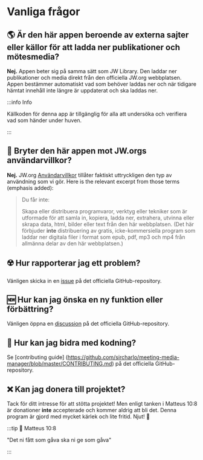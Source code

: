 # Vanliga frågor

## :earth_americas: Är den här appen beroende av externa sajter eller källor för att ladda ner publikationer och mötesmedia?

**Nej.** Appen beter sig på samma sätt som JW Library. Den laddar ner publikationer och media direkt från den officiella JW.org webbplatsen. Appen bestämmer automatiskt vad som behöver laddas ner och när tidigare hämtat innehåll inte längre är uppdaterat och ska laddas ner.

:::info Info

Källkoden för denna app är tillgänglig för alla att undersöka och verifiera vad som händer under huven.

:::

## :thinking: Bryter den här appen mot JW.orgs användarvillkor?

**Nej.** JW.org [Användarvillkor](https://www.jw.org/finder?docid=1011511\&prefer=content) tillåter faktiskt uttryckligen den typ av användning som vi gör. Here is the relevant excerpt from those terms (emphasis added):

> Du får inte:
>
> Skapa eller distribuera programvaror, verktyg eller tekniker som är utformade för att samla in, kopiera, ladda ner, extrahera, utvinna eller skrapa data, html, bilder eller text från den här webbplatsen. (Det här förbjuder **inte** distribuering av gratis, icke-kommersiella program som laddar ner digitala filer i format som epub, pdf, mp3 och mp4 från allmänna delar av den här webbplatsen.)

## :radioactive: Hur rapporterar jag ett problem?

Vänligen skicka in en [issue](https://github.com/sircharlo/meeting-media-manager/issues) på det officiella GitHub-repository.

## :new: Hur kan jag önska en ny funktion eller förbättring?

Vänligen öppna en [discussion](https://github.com/sircharlo/meeting-media-manager/diskussioner) på det officiella GitHub-repository.

## :handshake: Hur kan jag bidra med kodning?

Se [contributing guide] (https://github.com/sircharlo/meeting-media-manager/blob/master/CONTRIBUTING.md) på det officiella GitHub-repository.

## :x: Kan jag donera till projektet?

Tack för ditt intresse för att stötta projektet! Men enligt tanken i Matteus 10:8 är donationer **inte** accepterade och kommer aldrig att bli det. Denna program är gjord med mycket kärlek och lite fritid. Njut! :tada:

:::tip :book: Matteus 10:8

"Det ni fått som gåva ska ni ge som gåva"

:::
